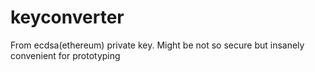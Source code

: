 # keyconverter
From ecdsa(ethereum) private key. Might be not so secure but insanely convenient for prototyping
